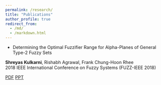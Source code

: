 ```yaml
---
permalink: /research/
title: "Publications"
author_profile: true
redirect_from: 
  - /md/
  - /markdown.html
---
```


* Determining the Optimal Fuzzifier Range for Alpha-Planes of General Type-2 Fuzzy Sets

**Shreyas Kulkarni**, Rishabh Agrawal, Frank Chung-Hoon Rhee \
2018 IEEE International Conference on Fuzzy Systems (FUZZ-IEEE 2018)

[PDF](https://ieeexplore.ieee.org/abstract/document/8491556)    [PPT](https://www.dropbox.com/s/w9h50w3nns67ko5/WCCI-2018%20Shreyas%20Kulkarni%20Presentation.pptx?dl=0)
